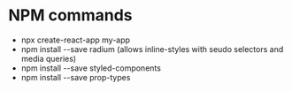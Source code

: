 # NPM commands
* npx create-react-app my-app
* npm install --save radium (allows inline-styles with seudo selectors and media queries)
* npm install --save styled-components
* npm install --save prop-types